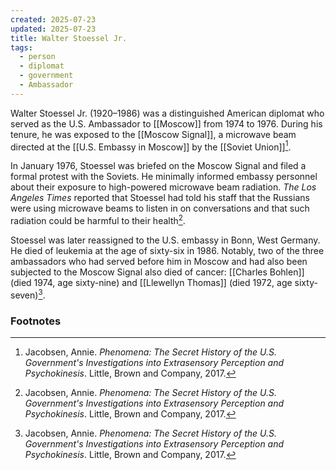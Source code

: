 ```yaml
---
created: 2025-07-23
updated: 2025-07-23
title: Walter Stoessel Jr.
tags:
  - person
  - diplomat
  - government
  - Ambassador
---
```

Walter Stoessel Jr. (1920–1986) was a distinguished American diplomat who served as the U.S. Ambassador to [[Moscow]] from 1974 to 1976. During his tenure, he was exposed to the [[Moscow Signal]], a microwave beam directed at the [[U.S. Embassy in Moscow]] by the [[Soviet Union]][^1].

In January 1976, Stoessel was briefed on the Moscow Signal and filed a formal protest with the Soviets. He minimally informed embassy personnel about their exposure to high-powered microwave beam radiation. *The Los Angeles Times* reported that Stoessel had told his staff that the Russians were using microwave beams to listen in on conversations and that such radiation could be harmful to their health[^1].

Stoessel was later reassigned to the U.S. embassy in Bonn, West Germany. He died of leukemia at the age of sixty-six in 1986. Notably, two of the three ambassadors who had served before him in Moscow and had also been subjected to the Moscow Signal also died of cancer: [[Charles Bohlen]] (died 1974, age sixty-nine) and [[Llewellyn Thomas]] (died 1972, age sixty-seven)[^1].

### Footnotes
[^1]: Jacobsen, Annie. *Phenomena: The Secret History of the U.S. Government's Investigations into Extrasensory Perception and Psychokinesis*. Little, Brown and Company, 2017.